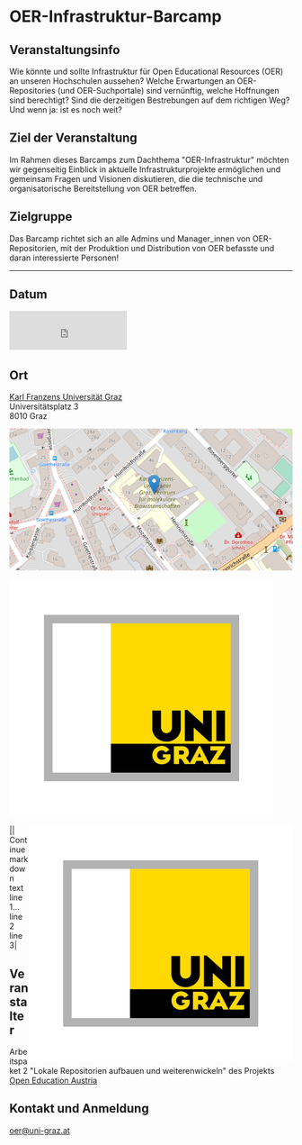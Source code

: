 # OER-Infrastruktur-Barcamp

## Veranstaltungsinfo
Wie könnte und sollte Infrastruktur für Open Educational Resources (OER) an unseren Hochschulen aussehen? 
Welche Erwartungen an OER-Repositories (und OER-Suchportale) sind vernünftig, welche Hoffnungen sind berechtigt? 
Sind die derzeitigen Bestrebungen auf dem richtigen Weg? Und wenn ja: ist es noch weit? 

## Ziel der Veranstaltung
Im Rahmen dieses Barcamps zum Dachthema "OER-Infrastruktur" möchten wir gegenseitig Einblick in aktuelle Infrastrukturprojekte ermöglichen und gemeinsam Fragen und Visionen diskutieren, die die technische und organisatorische Bereitstellung von OER betreffen. 

## Zielgruppe
Das Barcamp richtet sich an alle Admins und Manager_innen von OER-Repositorien, mit der Produktion und Distribution von OER befasste und daran interessierte Personen!


* * *

## Datum
<iframe src="https://free.timeanddate.com/countdown/i88n9d4o/n318/cf12/cm0/cu4/ct0/cs1/ca0/co1/cr0/ss0/cac000/cpc000/pct/tcfff/fs100/szw448/szh189/tat22.April.2022/tac000/tptTime%20since%20Event%20started%20in/tpc000/iso2022-04-22T09:00:00/pl20/pr20" allowtransparency="true" frameborder="0" width="209" height="69"></iframe>

## Ort 
[Karl Franzens Universität Graz](https://www.uni-graz.at/)     
Universitätsplatz 3     
8010 Graz   

[![Humboldtstr. 48, 8010 Graz](images/OSM-UG.png)](https://www.openstreetmap.org/?mlat=47.08050&mlon=15.44716#map=17/47.08050/15.44716)  


![UniFraz](/images/Logo_Universitaet-Graz_4c.jpg)

|<img style="float: right;" src="/images/Logo_Universitaet-Graz_4c.jpg">| Continue markdown text line 1...   
line 2     
line 3|


## Veranstalter

Arbeitspaket 2 "Lokale Repositorien aufbauen und weiterenwickeln" des Projekts [Open Education Austria](https://www.openeducation.at/)

## Kontakt und Anmeldung
[oer@uni-graz.at](mailto:oer@uni-graz.at)


